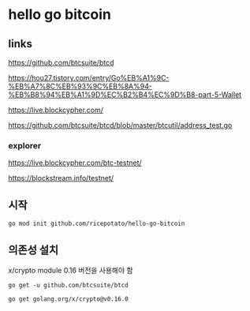 # hello go bitcoin

## links
https://github.com/btcsuite/btcd

https://hou27.tistory.com/entry/Go%EB%A1%9C-%EB%A7%8C%EB%93%9C%EB%8A%94-%EB%B8%94%EB%A1%9D%EC%B2%B4%EC%9D%B8-part-5-Wallet


https://live.blockcypher.com/

https://github.com/btcsuite/btcd/blob/master/btcutil/address_test.go

### explorer

https://live.blockcypher.com/btc-testnet/

https://blockstream.info/testnet/

## 시작

```
go mod init github.com/ricepotato/hello-go-bitcoin
```

## 의존성 설치

x/crypto module 0.16 버전을 사용해야 함

```
go get -u github.com/btcsuite/btcd

go get golang.org/x/crypto@v0.16.0
```